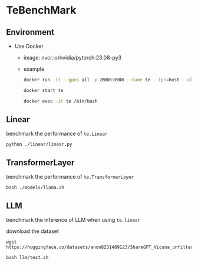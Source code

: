 # TeBenchMark

## Environment
* Use Docker
    * image: nvcr.io/nvidia/pytorch:23.08-py3
    * example
        
        ```bash
        docker run -it --gpus all -p 8900:8900 --name te --ipc=host --ulimit memlock=-1 --ulimit stack=67108864 -v /:/work nvcr.io/nvidia/pytorch:23.08-py3 /bin/bash
        
        docker start te

        docker exec -it te /bin/bash
        ```

## Linear
benchmark the performance of ```te.Linear```
```
python ./linear/linear.py
```

## TransformerLayer
benchmark the performance of ```te.TransformerLayer```
```
bash ./models/llama.sh
```

## LLM
benchmark the inference of LLM when using ```te.linear```

download the dataset
```
wget https://huggingface.co/datasets/anon8231489123/ShareGPT_Vicuna_unfiltered/resolve/main/ShareGPT_V3_unfiltered_cleaned_split.json
```

```
bash llm/test.sh
```

